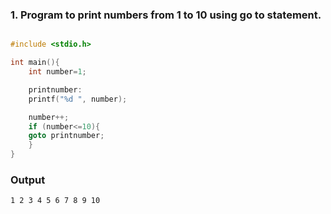 ### 1.  Program to print numbers from 1 to 10 using go to statement.

```c

#include <stdio.h>

int main(){
    int number=1;

    printnumber:
    printf("%d ", number);

    number++;
    if (number<=10){
    goto printnumber;
    }
}

```
### Output

```
1 2 3 4 5 6 7 8 9 10
```
